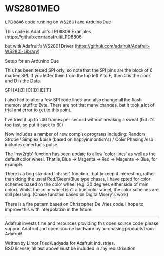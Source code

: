 WS2801MEO
=========

LPD8806 code running on WS2801 and Arduino Due

This code is Adafruit's LPD8806 Examples (https://github.com/adafruit/LPD8806)

but with Adafruit's WS2801 Driver (https://github.com/adafruit/Adafruit-WS2801-Library)

Setup for an Ardunino Due

This has been tested SPI only, so note that the SPI pins are the block of 6 marked SPI. If you letter them from the top left A to F, then C is the clock and D is the Data.

SPI
[A][B]
[C][D]
[E][F]

I also had to alter a few SPI code lines, and also change all the flash memory stuff to Byte. There are not that many changes, but it took a lot of trial and error to get to this point.

I've tried it up to 240 frames per second without breaking a sweat (but it's too fast, so put it back to 60)

Now includes a number of new complex programs including: Random Strobe / Simplex Noise (based on happyinmontion's) / Color Phasing
Also includes elmerfud's pulse

The 'hsv2rgb' function has been update to allow 'color lines' as well as the default color wheel. That is, Blue -> Magenta -> Red -> Magenta -> Blue, for example.

There is a bog standard 'chaser' function , but to keep it interesting, rather than doing the usual Red/Green/Blue type chases, I have opted for color schemes based on the color wheel (e.g. 30 degrees either side of main color). Whilst the color wheel isn't a true color wheel, the color schemes are still pleasing. (Chase function based on DigitalMisery's work)

There is a fire pattern based on Christopher De Vries code. I hope to improve this with interpolation in the future.

------

Adafruit invests time and resources providing this open source code, 
  please support Adafruit and open-source hardware by purchasing 
  products from Adafruit!

  Written by Limor Fried/Ladyada for Adafruit Industries.  
  BSD license, all text above must be included in any redistribution
